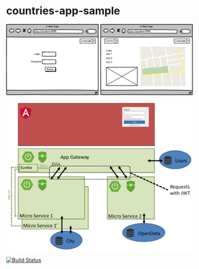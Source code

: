 # countries-app-sample

![sketch](/spec/sketch.png)

![archi](/spec/archi.png)

[![Build Status](https://travis-ci.org/NoraUi/countries-app-sample.svg?branch=master)](https://travis-ci.org/NoraUi/countries-app-sample)
